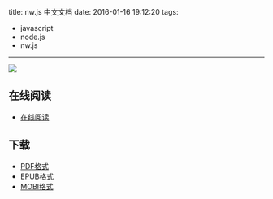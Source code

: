 title: nw.js 中文文档
date: 2016-01-16 19:12:20
tags:
  - javascript
  - node.js
  - nw.js
---

![](https://ek8whxe.cloudimg.io/s/width/226/https://www.gitbook.com/cover/book/wizardforcel/nwjs-doc.jpg?build=1452940466341&v=12.1.2)

<!--more-->

## 在线阅读 ##

+ [在线阅读](https://www.gitbook.com/book/wizardforcel/nwjs-doc/details)

## 下载 ##

+ [PDF格式](https://www.gitbook.com/download/pdf/book/wizardforcel/nwjs-doc)
+ [EPUB格式](https://www.gitbook.com/download/epub/book/wizardforcel/nwjs-doc)
+ [MOBI格式](https://www.gitbook.com/download/mobi/book/wizardforcel/nwjs-doc)